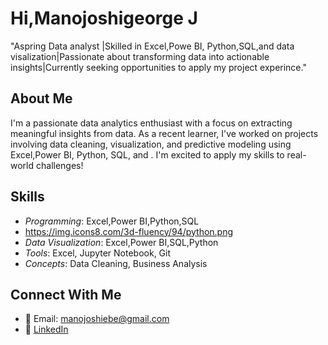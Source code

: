 # Hi,Manojoshigeorge J 
"Aspring Data analyst |Skilled in Excel,Powe BI, Python,SQL,and data visalization|Passionate about transforming data into actionable insights|Currently seeking opportunities to apply my project experince."

## About Me
I'm a passionate data analytics enthusiast with a focus on extracting meaningful insights from data. As a recent learner, I've worked on projects involving data cleaning, visualization, and predictive modeling using Excel,Power BI, Python, SQL, and . I'm excited to apply my skills to real-world challenges!

## Skills
- *Programming*: Excel,Power BI,Python,SQL
- https://img.icons8.com/3d-fluency/94/python.png
- *Data Visualization*: Excel,Power BI,SQL,Python
- *Tools*: Excel, Jupyter Notebook, Git
- *Concepts*: Data Cleaning, Business Analysis

## Connect With Me
- 📩 Email: manojoshiebe@gmail.com
- 🔗 [LinkedIn](https://www.linkedin.com/in/manojoshigeorge-j-047783346/)
